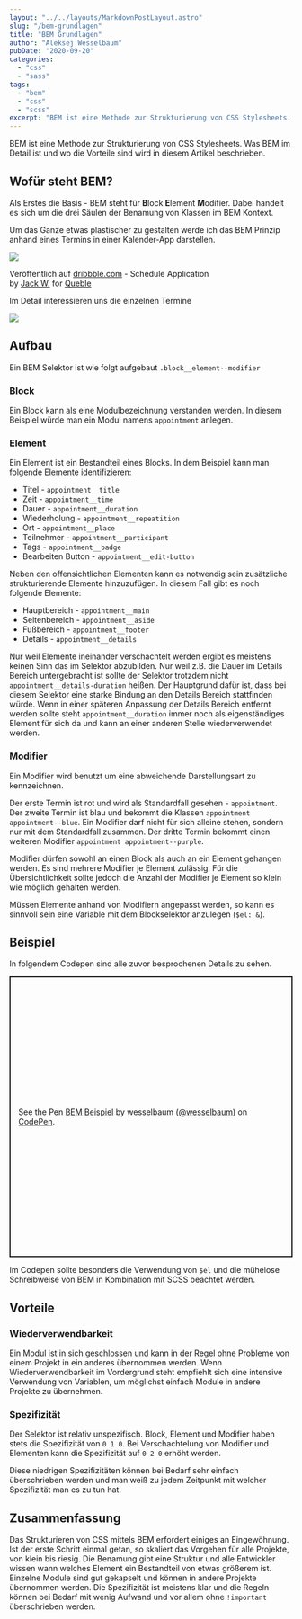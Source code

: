 ```yaml
---
layout: "../../layouts/MarkdownPostLayout.astro"
slug: "/bem-grundlagen"  
title: "BEM Grundlagen"
author: "Aleksej Wesselbaum"
pubDate: "2020-09-20"
categories: 
  - "css"
  - "sass"
tags: 
  - "bem"
  - "css"
  - "scss"
excerpt: "BEM ist eine Methode zur Strukturierung von CSS Stylesheets. Was BEM im Detail ist und wo die Vorteile sind wird in diesem Artikel beschrieben."
---
```


BEM ist eine Methode zur Strukturierung von CSS Stylesheets. Was BEM im Detail ist und wo die Vorteile sind wird in diesem Artikel beschrieben.

## Wofür steht BEM?

Als Erstes die Basis - BEM steht für **B**lock **E**lement **M**odifier. Dabei handelt es sich um die drei Säulen der Benamung von Klassen im BEM Kontext.

Um das Ganze etwas plastischer zu gestalten werde ich das BEM Prinzip anhand eines Termins in einer Kalender-App darstellen.

![](../../../public/images/schedule_application.png)

Veröffentlich auf [dribbble.com](https://dribbble.com/shots/5707404-Schedule-Application?utm_source=Clipboard_Shot&utm_campaign=JPstyle&utm_content=Schedule%20Application&utm_medium=Social_Share) - Schedule Application  
by [Jack W.](https://dribbble.com/JPstyle) for [Queble](https://dribbble.com/queble)

Im Detail interessieren uns die einzelnen Termine

![](../../../public/images/image-1.png)

## Aufbau

Ein BEM Selektor ist wie folgt aufgebaut `.block__element--modifier`

### Block

Ein Block kann als eine Modulbezeichnung verstanden werden. In diesem Beispiel würde man ein Modul namens `appointment` anlegen.

### Element

Ein Element ist ein Bestandteil eines Blocks. In dem Beispiel kann man folgende Elemente identifizieren:

- Titel - `appointment__title`
- Zeit - `appointment__time`
- Dauer - `appointment__duration`
- Wiederholung - `appointment__repeatition`
- Ort - `appointment__place`
- Teilnehmer - `appointment__participant`
- Tags - `appointment__badge`
- Bearbeiten Button - `appointment__edit-button`

Neben den offensichtlichen Elementen kann es notwendig sein zusätzliche strukturierende Elemente hinzuzufügen. In diesem Fall gibt es noch folgende Elemente:

- Hauptbereich - `appointment__main`
- Seitenbereich - `appointment__aside`
- Fußbereich - `appointment__footer`
- Details - `appointment__details`

Nur weil Elemente ineinander verschachtelt werden ergibt es meistens keinen Sinn das im Selektor abzubilden. Nur weil z.B. die Dauer im Details Bereich untergebracht ist sollte der Selektor trotzdem nicht `appointment__details-duration` heißen. Der Hauptgrund dafür ist, dass bei diesem Selektor eine starke Bindung an den Details Bereich stattfinden würde. Wenn in einer späteren Anpassung der Details Bereich entfernt werden sollte steht `appointment__duration` immer noch als eigenständiges Element für sich da und kann an einer anderen Stelle wiederverwendet werden.

### Modifier

Ein Modifier wird benutzt um eine abweichende Darstellungsart zu kennzeichnen.

Der erste Termin ist rot und wird als Standardfall gesehen - `appointment`. Der zweite Termin ist blau und bekommt die Klassen `appointment appointment--blue`. Ein Modifier darf nicht für sich alleine stehen, sondern nur mit dem Standardfall zusammen. Der dritte Termin bekommt einen weiteren Modifier `appointment appointment--purple`.

Modifier dürfen sowohl an einen Block als auch an ein Element gehangen werden. Es sind mehrere Modifier je Element zulässig. Für die Übersichtlichkeit sollte jedoch die Anzahl der Modifier je Element so klein wie möglich gehalten werden.

Müssen Elemente anhand von Modifiern angepasst werden, so kann es sinnvoll sein eine Variable mit dem Blockselektor anzulegen (`$el: &`).

## Beispiel

In folgendem Codepen sind alle zuvor besprochenen Details zu sehen.

<p class="codepen" data-height="500" data-theme-id="light" data-default-tab="css,result" data-user="wesselbaum" data-slug-hash="KKzQNLR" style="height: 500px; box-sizing: border-box; display: flex; align-items: center; justify-content: center; border: 2px solid; margin: 1em 0; padding: 1em;" data-pen-title="BEM Beispiel"><span>See the Pen <a href="https://codepen.io/wesselbaum/pen/KKzQNLR">BEM Beispiel</a> by wesselbaum (<a href="https://codepen.io/wesselbaum">@wesselbaum</a>) on <a href="https://codepen.io">CodePen</a>.</span></p>
<script async src="https://static.codepen.io/assets/embed/ei.js"></script>

Im Codepen sollte besonders die Verwendung von `$el` und die mühelose Schreibweise von BEM in Kombination mit SCSS beachtet werden.

## Vorteile

### Wiederverwendbarkeit

Ein Modul ist in sich geschlossen und kann in der Regel ohne Probleme von einem Projekt in ein anderes übernommen werden. Wenn Wiederverwendbarkeit im Vordergrund steht empfiehlt sich eine intensive Verwendung von Variablen, um möglichst einfach Module in andere Projekte zu übernehmen.

### Spezifizität

Der Selektor ist relativ unspezifisch. Block, Element und Modifier haben stets die Spezifizität von `0 1 0`. Bei Verschachtelung von Modifier und Elementen kann die Spezifizität auf `0 2 0` erhöht werden.

Diese niedrigen Spezifizitäten können bei Bedarf sehr einfach überschrieben werden und man weiß zu jedem Zeitpunkt mit welcher Spezifizität man es zu tun hat.

## Zusammenfassung

Das Strukturieren von CSS mittels BEM erfordert einiges an Eingewöhnung. Ist der erste Schritt einmal getan, so skaliert das Vorgehen für alle Projekte, von klein bis riesig. Die Benamung gibt eine Struktur und alle Entwickler wissen wann welches Element ein Bestandteil von etwas größerem ist. Einzelne Module sind gut gekapselt und können in andere Projekte übernommen werden. Die Spezifizität ist meistens klar und die Regeln können bei Bedarf mit wenig Aufwand und vor allem ohne `!important` überschrieben werden.
